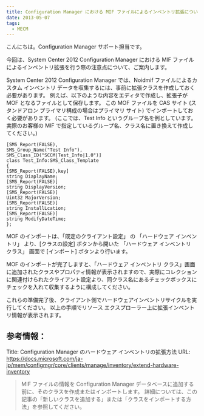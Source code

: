 ```yaml
---
title: Configuration Manager における MIF ファイルによるインベントリ拡張について
date: 2013-05-07
tags:
  - MECM
---
```


こんにちは。Configuration Manager サポート担当です。

今回は、System Center 2012 Configuration Manager における MIF ファイルによるインベントリ拡張を行う際の注意点について、ご案内します。

System Center 2012 Configuration Manager では、Noidmif ファイルによるカスタム インベントリ データを収集するには、事前に拡張クラスを作成しておく必要があります。
例えば、以下のような内容をエディタで作成し、拡張子が MOF となるファイルとして保存します。
この MOF ファイルを CAS サイト (スタンドアロン プライマリ構成の場合はプライマリ サイト) でインポートしておく必要があります。
(ここでは、Test Info というグループ名を例としています。実際のお客様の MIF で指定しているグループ名、クラス名に置き換えて作成してください。)
```mof
[SMS_Report(FALSE),
SMS_Group_Name("Test Info"),
SMS_Class_ID("SCCM|Test_Info|1.0")]
class Test_Info:SMS_Class_Template
{
[SMS_Report(FALSE),key]
string DiaplayName;
[SMS_Report(FALSE)]
string DisplayVersion;
[SMS_Report(FALSE)]
Uint32 MajorVersion;
[SMS_Report(FALSE)]
string InstallLcation;
[SMS_Report(FALSE)]
string ModifyDateTime;
};
```

MOF のインポートは、「既定のクライアント設定」 の 「ハードウェア インベントリ」 より、[クラスの設定] ボタンから開いた 「ハードウェア インベントリ クラス」 画面で [インポート] ボタンより行います。

MOF のインポートが完了しますと、「ハードウェア インベントリ クラス」画面に追加されたクラスやプロパティ情報が表示されますので、実際にコレクションに関連付けられたクライアント設定より、同クラス名にあるチェックボックスにチェックを入れて収集するように構成してください。

これらの準備完了後、クライアント側でハードウェアインベントリサイクルを実行してください。
以上の手順でリソース エクスプローラー上に拡張インベントリ情報が表示されます。

##  参考情報：
Title: Configuration Manager のハードウェア インベントリの拡張方法
URL: https://docs.microsoft.com/ja-jp/mem/configmgr/core/clients/manage/inventory/extend-hardware-inventory
> MIF ファイルの情報を Configuration Manager データベースに追加する前に、そのクラスを作成またはインポートします。 詳細については、この記事の「新しいクラスを追加する」または「クラスをインポートする方法」を参照してください。
